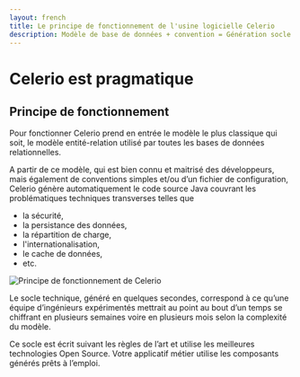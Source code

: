 ```yaml
---
layout: french
title: Le principe de fonctionnement de l'usine logicielle Celerio
description: Modèle de base de données + convention = Génération socle technique 
---
```


# Celerio est pragmatique
## <a name="les-principes-de-fonctionnement-de-celerio">Principe de fonctionnement</a>

Pour fonctionner Celerio prend en entrée le modèle le plus classique qui soit, le modèle entité-relation utilisé par toutes les bases de données relationnelles. 

A partir de ce modèle, qui est bien connu et maitrisé des développeurs, mais également de conventions simples et/ou  d’un fichier de configuration, 
Celerio génère automatiquement le code source Java couvrant les problématiques techniques transverses telles que 

* la sécurité, 
* la persistance des données, 
* la répartition de charge, 
* l'internationalisation, 
* le cache de données, 
* etc.

<img src="/img/celerio.png" alt="Principe de fonctionnement de Celerio"/>


Le socle technique, généré en quelques secondes, correspond à ce qu’une équipe d’ingénieurs
expérimentés mettrait au point au bout d’un temps se chiffrant en plusieurs semaines voire
en plusieurs mois selon la complexité du modèle.

Ce socle est écrit suivant les règles de l’art et utilise les meilleures technologies Open Source.
Votre applicatif métier utilise les composants générés prêts à l’emploi.

